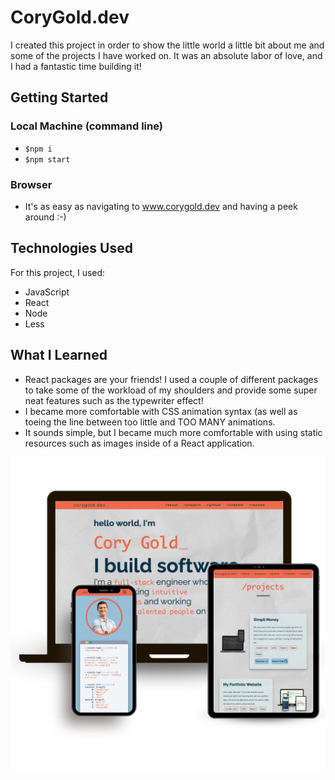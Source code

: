 # CoryGold.dev

I created this project in order to show the little world a little bit about me and some of the projects I have worked on. It was an absolute labor of love, and I had a fantastic time building it!

## Getting Started
### Local Machine (command line)
- <code>$npm i</code>
- <code>$npm start</code>

### Browser
- It's as easy as navigating to www.corygold.dev and having a peek around :-)

## Technologies Used

For this project, I used: 
- JavaScript
- React
- Node
- Less

## What I Learned
- React packages are your friends! I used a couple of different packages to take some of the workload of my shoulders and provide some super neat features such as the typewriter effect!
- I became more comfortable with CSS animation syntax (as well as toeing the line between too little and TOO MANY animations.
- It sounds simple, but I became much more comfortable with using static resources such as images inside of a React application.

![Alt text](public/images/corygolddev.png "Desktop mobile and ipad views")




